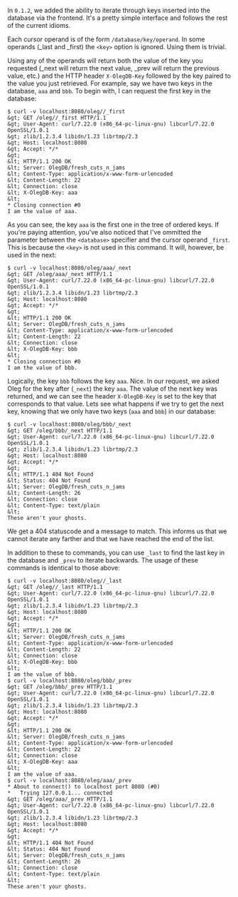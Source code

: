 In `0.1.2`, we added the ability to iterate through keys inserted into the
database via the frontend. It's a pretty simple interface and follows the rest
of the current idioms.

Each cursor operand is of the form `/database/key/operand`. In some
operands (\_last and \_first) the `<key>` option is ignored. Using them is
trivial.

Using any of the operands will return both the value of the key you requested
(\_next will return the next value, \_prev will return the previous value, etc.)
and the HTTP header `X-OlegDB-Key` followed by the key paired to the value you
just retrieved. For example, say we have two keys in the database, `aaa` and
`bbb`. To begin with, I can request the first key in the database:

````
$ curl -v localhost:8080/oleg//_first
&gt; GET /oleg//_first HTTP/1.1
&gt; User-Agent: curl/7.22.0 (x86_64-pc-linux-gnu) libcurl/7.22.0 OpenSSL/1.0.1
&gt; zlib/1.2.3.4 libidn/1.23 librtmp/2.3
&gt; Host: localhost:8080
&gt; Accept: */*
&gt; 
&lt; HTTP/1.1 200 OK
&lt; Server: OlegDB/fresh_cuts_n_jams
&lt; Content-Type: application/x-www-form-urlencoded
&lt; Content-Length: 22
&lt; Connection: close
&lt; X-OlegDB-Key: aaa
&lt; 
* Closing connection #0
I am the value of aaa.
````

As you can see, the key `aaa` is the first one in the tree of ordered keys. If
you're paying attention, you've also noticed that I've ommitted the parameter
between the `<database>` specifier and the cursor operand `_first`. This is
because the `<key>` is not used in this command. It will, however, be used in
the next:

````
$ curl -v localhost:8080/oleg/aaa/_next
&gt; GET /oleg/aaa/_next HTTP/1.1
&gt; User-Agent: curl/7.22.0 (x86_64-pc-linux-gnu) libcurl/7.22.0 OpenSSL/1.0.1
&gt; zlib/1.2.3.4 libidn/1.23 librtmp/2.3
&gt; Host: localhost:8080
&gt; Accept: */*
&gt; 
&lt; HTTP/1.1 200 OK
&lt; Server: OlegDB/fresh_cuts_n_jams
&lt; Content-Type: application/x-www-form-urlencoded
&lt; Content-Length: 22
&lt; Connection: close
&lt; X-OlegDB-Key: bbb
&lt; 
* Closing connection #0
I am the value of bbb.
````

Logically, the key `bbb` follows the key `aaa`. Nice. In our request, we asked
Oleg for the key after (`_next`) the key `aaa`. The value of the next key was
returned, and we can see the header `X-OlegDB-Key` is set to the key that
corresponds to that value. Lets see what happens if we try to get the next key,
knowing that we only have two keys (`aaa` and `bbb`) in our database:

````
$ curl -v localhost:8080/oleg/bbb/_next
&gt; GET /oleg/bbb/_next HTTP/1.1
&gt; User-Agent: curl/7.22.0 (x86_64-pc-linux-gnu) libcurl/7.22.0 OpenSSL/1.0.1
&gt; zlib/1.2.3.4 libidn/1.23 librtmp/2.3
&gt; Host: localhost:8080
&gt; Accept: */*
&gt; 
&lt; HTTP/1.1 404 Not Found
&lt; Status: 404 Not Found
&lt; Server: OlegDB/fresh_cuts_n_jams
&lt; Content-Length: 26
&lt; Connection: close
&lt; Content-Type: text/plain
&lt; 
These aren't your ghosts.
````

We get a 404 statuscode and a message to match. This informs us that we cannot
iterate any farther and that we have reached the end of the list.

In addition to these to commands, you can use `_last` to find the last key in
the database and `_prev` to iterate backwards. The usage of these commands is
identical to those above:

````
$ curl -v localhost:8080/oleg//_last
&gt; GET /oleg//_last HTTP/1.1
&gt; User-Agent: curl/7.22.0 (x86_64-pc-linux-gnu) libcurl/7.22.0 OpenSSL/1.0.1
&gt; zlib/1.2.3.4 libidn/1.23 librtmp/2.3
&gt; Host: localhost:8080
&gt; Accept: */*
&gt; 
&lt; HTTP/1.1 200 OK
&lt; Server: OlegDB/fresh_cuts_n_jams
&lt; Content-Type: application/x-www-form-urlencoded
&lt; Content-Length: 22
&lt; Connection: close
&lt; X-OlegDB-Key: bbb
&lt; 
I am the value of bbb.
$ curl -v localhost:8080/oleg/bbb/_prev
&gt; GET /oleg/bbb/_prev HTTP/1.1
&gt; User-Agent: curl/7.22.0 (x86_64-pc-linux-gnu) libcurl/7.22.0 OpenSSL/1.0.1
&gt; zlib/1.2.3.4 libidn/1.23 librtmp/2.3
&gt; Host: localhost:8080
&gt; Accept: */*
&gt; 
&lt; HTTP/1.1 200 OK
&lt; Server: OlegDB/fresh_cuts_n_jams
&lt; Content-Type: application/x-www-form-urlencoded
&lt; Content-Length: 22
&lt; Connection: close
&lt; X-OlegDB-Key: aaa
&lt; 
I am the value of aaa.
$ curl -v localhost:8080/oleg/aaa/_prev
* About to connect() to localhost port 8080 (#0)
*   Trying 127.0.0.1... connected
&gt; GET /oleg/aaa/_prev HTTP/1.1
&gt; User-Agent: curl/7.22.0 (x86_64-pc-linux-gnu) libcurl/7.22.0 OpenSSL/1.0.1
&gt; zlib/1.2.3.4 libidn/1.23 librtmp/2.3
&gt; Host: localhost:8080
&gt; Accept: */*
&gt; 
&lt; HTTP/1.1 404 Not Found
&lt; Status: 404 Not Found
&lt; Server: OlegDB/fresh_cuts_n_jams
&lt; Content-Length: 26
&lt; Connection: close
&lt; Content-Type: text/plain
&lt; 
These aren't your ghosts.
````
